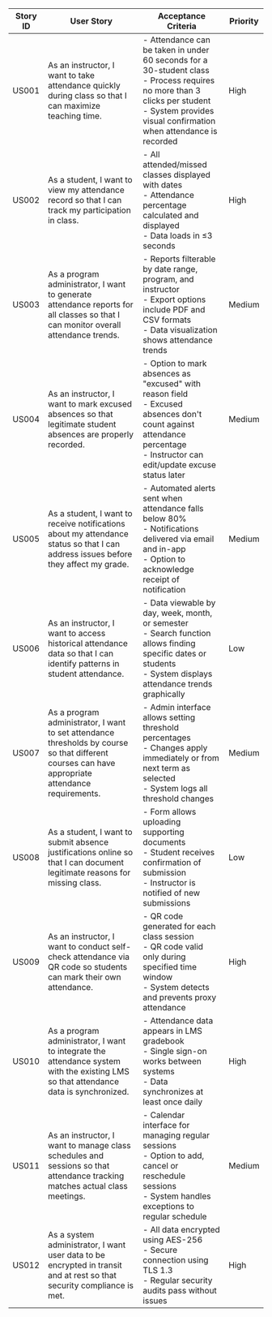 | Story ID | User Story | Acceptance Criteria | Priority |
|----------|-----------|---------------------|----------|
| US001 | As an instructor, I want to take attendance quickly during class so that I can maximize teaching time. | - Attendance can be taken in under 60 seconds for a 30-student class  <br>- Process requires no more than 3 clicks per student  <br>- System provides visual confirmation when attendance is recorded | High |
| US002 | As a student, I want to view my attendance record so that I can track my participation in class. | - All attended/missed classes displayed with dates  <br>- Attendance percentage calculated and displayed  <br>- Data loads in ≤3 seconds | High |
| US003 | As a program administrator, I want to generate attendance reports for all classes so that I can monitor overall attendance trends. | - Reports filterable by date range, program, and instructor  <br>- Export options include PDF and CSV formats  <br>- Data visualization shows attendance trends | Medium |
| US004 | As an instructor, I want to mark excused absences so that legitimate student absences are properly recorded. | - Option to mark absences as "excused" with reason field  <br>- Excused absences don't count against attendance percentage  <br>- Instructor can edit/update excuse status later | Medium |
| US005 | As a student, I want to receive notifications about my attendance status so that I can address issues before they affect my grade. | - Automated alerts sent when attendance falls below 80%  <br>- Notifications delivered via email and in-app  <br>- Option to acknowledge receipt of notification | Medium |
| US006 | As an instructor, I want to access historical attendance data so that I can identify patterns in student attendance. | - Data viewable by day, week, month, or semester  <br>- Search function allows finding specific dates or students  <br>- System displays attendance trends graphically | Low |
| US007 | As a program administrator, I want to set attendance thresholds by course so that different courses can have appropriate attendance requirements. | - Admin interface allows setting threshold percentages  <br>- Changes apply immediately or from next term as selected  <br>- System logs all threshold changes | Medium |
| US008 | As a student, I want to submit absence justifications online so that I can document legitimate reasons for missing class. | - Form allows uploading supporting documents  <br>- Student receives confirmation of submission  <br>- Instructor is notified of new submissions | Low |
| US009 | As an instructor, I want to conduct self-check attendance via QR code so students can mark their own attendance. | - QR code generated for each class session  <br>- QR code valid only during specified time window  <br>- System detects and prevents proxy attendance | High |
| US010 | As a program administrator, I want to integrate the attendance system with the existing LMS so that attendance data is synchronized. | - Attendance data appears in LMS gradebook  <br>- Single sign-on works between systems  <br>- Data synchronizes at least once daily | High |
| US011 | As an instructor, I want to manage class schedules and sessions so that attendance tracking matches actual class meetings. | - Calendar interface for managing regular sessions  <br>- Option to add, cancel or reschedule sessions  <br>- System handles exceptions to regular schedule | Medium |
| US012 | As a system administrator, I want user data to be encrypted in transit and at rest so that security compliance is met. | - All data encrypted using AES-256  <br>- Secure connection using TLS 1.3  <br>- Regular security audits pass without issues | High |
